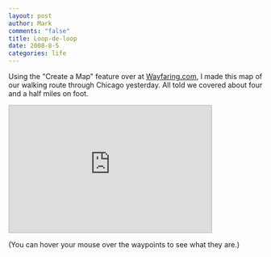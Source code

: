 ```yaml
--- 
layout: post
author: Mark
comments: "false"
title: Loop-de-loop
date: 2008-8-5
categories: life
---
```

Using the "Create a Map" feature over at <a title="Wayfaring.com" href="http://www.wayfaring.com">Wayfaring.com</a>, I made this map of our walking route through Chicago yesterday.  All told we covered about four and a half miles on foot.

<iframe src="http://www.wayfaring.com/maps/export/51092" scrolling="no" frameborder="0" style="width:400px;height:250px;border:2px solid #cccccc;"></iframe>

(You can hover your mouse over the waypoints to see what they are.)

